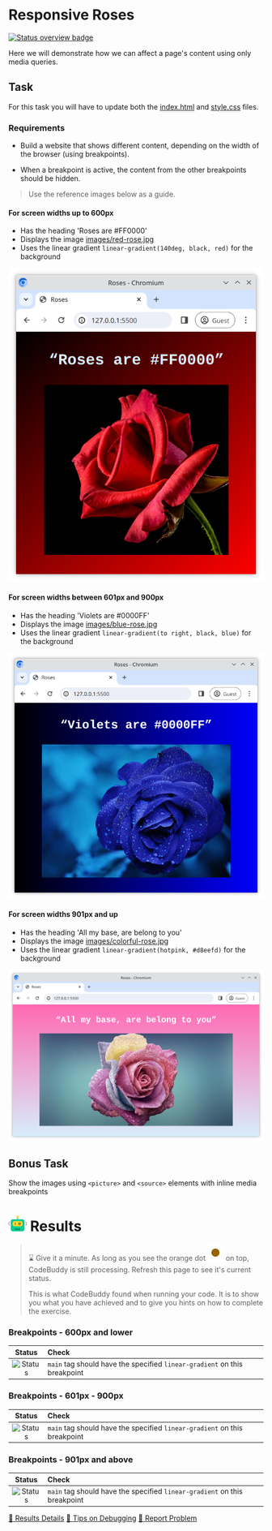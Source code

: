 # Responsive Roses
[![Status overview badge](../../blob/badges/.github/badges/main/badge.svg)](#-results)


Here we will demonstrate how we can affect a page's content using only media queries.

## Task

For this task you will have to update both the [index.html](/index.html) and [style.css](/style.css) files.

### Requirements

- Build a website that shows different content, depending on the width of the browser (using breakpoints).

- When a breakpoint is active, the content from the other breakpoints should be hidden.

> Use the reference images below as a guide.

#### For screen widths up to 600px

- Has the heading 'Roses are #FF0000'
- Displays the image [images/red-rose.jpg](/images/red-rose.jpg)
- Uses the linear gradient `linear-gradient(140deg, black, red)` for the background

![600px.png](/assets/600px.png)

#### For screen widths between 601px and 900px

- Has the heading 'Violets are #0000FF'
- Displays the image [images/blue-rose.jpg](/images/blue-rose.jpg)
- Uses the linear gradient `linear-gradient(to right, black, blue)` for the background

![600px.png](/assets/601px-900px.png)

#### For screen widths 901px and up

- Has the heading 'All my base, are belong to you'
- Displays the image [images/colorful-rose.jpg](/images/colorful-rose.jpg)
- Uses the linear gradient `linear-gradient(hotpink, #d8eefd)` for the background

![901px.png](/assets/901px.png)

## Bonus Task

Show the images using `<picture>` and `<source>` elements with inline media breakpoints

[//]: # (autograding info start)
# <img src="https://github.com/DCI-EdTech/autograding-setup/raw/main/assets/bot-large.svg" alt="" data-canonical-src="https://github.com/DCI-EdTech/autograding-setup/raw/main/assets/bot-large.svg" height="31" /> Results
> ⌛ Give it a minute. As long as you see the orange dot ![processing](https://raw.githubusercontent.com/DCI-EdTech/autograding-setup/main/assets/processing.svg) on top, CodeBuddy is still processing. Refresh this page to see it's current status.
>
> This is what CodeBuddy found when running your code. It is to show you what you have achieved and to give you hints on how to complete the exercise.


### Breakpoints - 600px and lower

|                 Status                  | Check                                                                                    |
| :-------------------------------------: | :--------------------------------------------------------------------------------------- |
| ![Status](../../blob/badges/.github/badges/main/status0.svg) | `main` tag should have the specified `linear-gradient` on this breakpoint |

### Breakpoints - 601px - 900px

|                 Status                  | Check                                                                                    |
| :-------------------------------------: | :--------------------------------------------------------------------------------------- |
| ![Status](../../blob/badges/.github/badges/main/status1.svg) | `main` tag should have the specified `linear-gradient` on this breakpoint |

### Breakpoints - 901px and above

|                 Status                  | Check                                                                                    |
| :-------------------------------------: | :--------------------------------------------------------------------------------------- |
| ![Status](../../blob/badges/.github/badges/main/status2.svg) | `main` tag should have the specified `linear-gradient` on this breakpoint |



[🔬 Results Details](../../actions)
[🐞 Tips on Debugging](https://github.com/DCI-EdTech/autograding-setup/wiki/How-to-work-with-CodeBuddy)
[📢 Report Problem](https://docs.google.com/forms/d/e/1FAIpQLSfS8wPh6bCMTLF2wmjiE5_UhPiOEnubEwwPLN_M8zTCjx5qbg/viewform?usp=pp_url&entry.652569746=uib-layout-media-queries-roses)


[//]: # (autograding info end)